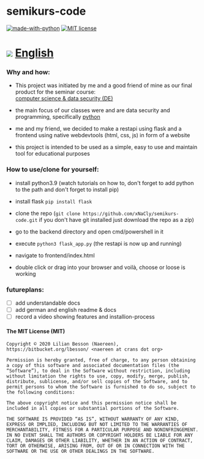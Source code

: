 # semikurs-code

[![made-with-python](https://img.shields.io/badge/Made%20with-Python-1f425f.svg)](https://www.python.org/)
[![MIT license](https://img.shields.io/badge/License-MIT-blue.svg)](https://lbesson.mit-license.org/)

# [<img src="https://github.com/madebybowtie/FlagKit/blob/master/Assets/PNG/DE.png"/>](https://github.com/xNaCly/semikurs-code/blob/master/README_de.md) [English](https://github.com/xNaCly/semikurs-code/blob/master/README.md)
### Why and how:
-   This project was initiated by me and a good friend of mine as our final product for the seminar course:<br/>
    [computer science & data security (DE)](https://fwg.dahme-spreewald.info/fw/Fachschaften/Technik/Informatik/30549.html)

-   the main focus of our classes were and are data security and programming, specifically [python](https://www.python.org/)

-   me and my friend, we decided to make a restapi using flask and a frontend using native webdevtools (html, css, js) in form of a website

-   this project is intended to be used as a simple, easy to use and maintain tool for educational purposes

### How to use/clone for yourself:

-   install python3.9
    (watch tutorials on how to, don't forget to add python to the path and don't forget to install pip)

-   install flask
    `pip install flask`

-   clone the repo
    (`git clone https://github.com/xNaCly/semikurs-code.git` if you don't have git installed just download the repo as a zip)

-   go to the backend directory and open cmd/powershell in it

-   execute `python3 flask_app.py`
    (the restapi is now up and running)

-   navigate to frontend/index.html

-   double click or drag into your browser and voilà, choose or loose is working

###  futureplans:
- [ ] add understandable docs
- [ ] add german and english readme & docs
- [ ] record a video showing features and installion-process

#### The MIT License (MIT)

```
Copyright © 2020 Lilian Besson (Naereen), https://bitbucket.org/lbesson/ <naereen at crans dot org>

Permission is hereby granted, free of charge, to any person obtaining a copy of this software and associated documentation files (the “Software”), to deal in the Software without restriction, including without limitation the rights to use, copy, modify, merge, publish, distribute, sublicense, and/or sell copies of the Software, and to permit persons to whom the Software is furnished to do so, subject to the following conditions:

The above copyright notice and this permission notice shall be included in all copies or substantial portions of the Software.

THE SOFTWARE IS PROVIDED “AS IS”, WITHOUT WARRANTY OF ANY KIND, EXPRESS OR IMPLIED, INCLUDING BUT NOT LIMITED TO THE WARRANTIES OF MERCHANTABILITY, FITNESS FOR A PARTICULAR PURPOSE AND NONINFRINGEMENT. IN NO EVENT SHALL THE AUTHORS OR COPYRIGHT HOLDERS BE LIABLE FOR ANY CLAIM, DAMAGES OR OTHER LIABILITY, WHETHER IN AN ACTION OF CONTRACT, TORT OR OTHERWISE, ARISING FROM, OUT OF OR IN CONNECTION WITH THE SOFTWARE OR THE USE OR OTHER DEALINGS IN THE SOFTWARE.
```
